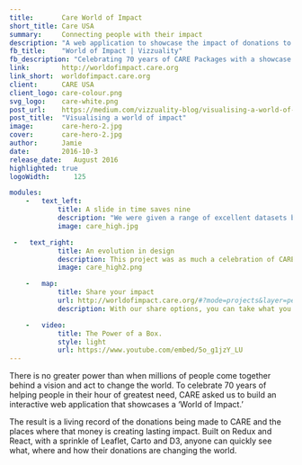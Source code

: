 ```yaml
---
title:       Care World of Impact
short_title: Care USA
summary:     Connecting people with their impact
description: "A web application to showcase the impact of donations to CARE USA to celebrate 70 years of CARE Packages."
fb_title:    "World of Impact | Vizzuality"
fb_description: "Celebrating 70 years of CARE Packages with a showcase of your donation's impact"
link:        http://worldofimpact.care.org
link_short:  worldofimpact.care.org
client:      CARE USA
client_logo: care-colour.png
svg_logo:    care-white.png
post_url:    https://medium.com/vizzuality-blog/visualising-a-world-of-care-8991f11531c8#.iizp0crwk
post_title:  "Visualising a world of impact"
image:       care-hero-2.jpg
cover:       care-hero-2.jpg
author:      Jamie
date:        2016-10-3
release_date:   August 2016          
highlighted: true
logoWidth:      125

modules:
    -   text_left:
            title: A slide in time saves nine
            description: "We were given a range of excellent datasets by CARE, each with a different temporal dimension and format. Donation data, for example, were points with daily timestamps while the impact data was served as times with a monthly stamp. To ensure a consistent and enjoyable experience, we pushed the rendering performance of softwares like CARTO and D3. We also wanted to build a timeslider to control the animation as well as filtering the data shown. We used XX and YY to achieve this."
            image: care_high.jpg

 -   text_right:
            title: An evolution in design
            description: This project was as much a celebration of CARE’s origins as it was about the impact of today’s work. That’s why we added a subtle nod to the original CARE Package by giving the website a cardboard-like background. We’ve expressed CARE’s personality in the World of Impact map by using their traditional colours and typography but they also gave us the freedom to create a new interpretation of their brand style to reflect the evolution of the organisation. This was important to us because it means people will appreciate that the map is something new from CARE.
            image: care_high2.png    

    -   map:
            title: Share your impact
            url: http://worldofimpact.care.org/#?mode=projects&layer=people-reached&startDate&endDate&timelineDate=2015-01-01&embed=true
            description: With our share options, you can take what you find and tell your friends. 

    -   video:
            title: The Power of a Box. 
            style: light
            url: https://www.youtube.com/embed/5o_g1jzY_LU
---
```

There is no greater power than when millions of people come together behind a vision and act to change the world. To celebrate 70 years of helping people in their hour of greatest need, CARE asked us to build an interactive web application that showcases a ‘World of Impact.’

The result is a living record of the donations being made to CARE and the places where that money is creating lasting impact. Built on Redux and React, with a sprinkle of Leaflet, Carto and D3, anyone can quickly see what, where and how their donations are changing the world. 

